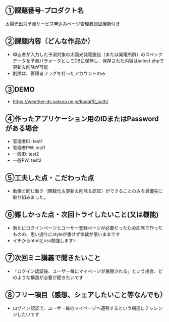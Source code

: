 ## ①課題番号-プロダクト名
太陽光出力予測サービス申込みページ管理者認証機能付き

## ②課題内容（どんな作品か）
- 申込者が入力した予測対象の太陽光発電施設（または発電所群）のスペックデータを予測パラメータとしてDBに保存し、保存された内容はselect.phpで更新＆削除が可能
- 削除は、管理者フラグを持ったアカウントのみ

## ③DEMO
- https://weather-ds.sakura.ne.jp/kadai10_auth/

## ④作ったアプリケーション用のIDまたはPasswordがある場合
- 管理者ID: test1
- 管理者PW: test1
- 一般ID: test2
- 一般PW: test2

## ⑤工夫した点・こだわった点
- 動画と同じ動き（関数化＆更新＆削除＆認証）ができることのみを最優先に取り組みました。

## ⑥難しかった点・次回トライしたいこと(又は機能)
- 新たにログインページとユーザー登録ページが必要だったため即席で作ったものの、思い通りにstyleが書けず体裁が悪いままです
- イチからhtmlとcss勉強します💦

## ⑦次回ミニ講義で聞きたいこと
- 「ログイン認証後、ユーザー毎にマイページが展開される」という場合、どのような構造が必要か聞きたいです

## ⑧フリー項目（感想、シェアしたいこと等なんでも）
- ログイン認証で、ユーザー毎のマイページへ遷移するという構造にチャレンジしたいです